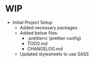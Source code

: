 # WIP

- Initial Project Setup
  - Added necessary packages
  - Added below files:
    - .prettierrc (prettier config)
    - TODO.md
    - CHANGELOG.md
  - Updated stylesheets to use SASS
